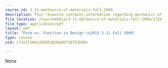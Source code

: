```yaml
---
course_id: 3-11-mechanics-of-materials-fall-1999
description: This resource contains information regarding mechanics of materials.
file_location: /coursemedia/3-11-mechanics-of-materials-fall-1999/172e1f20ee35b6536dde8b728753b09c_MIT3_11F99_design.pdf
file_type: application/pdf
layout: pdf
title: "Form vs. Function in Design \u2013 3.11 Fall 1999"
type: course
uid: 172e1f20ee35b6536dde8b728753b09c

---
```

None